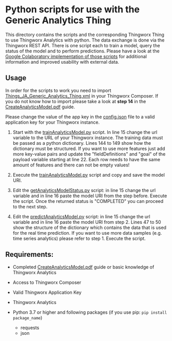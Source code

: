# Python scripts for use with the Generic Analytics Thing

This directory contains the scripts and the corresponding Thingworx Thing to use Thingworx Analytics with python. The data exchange is done via the Thingworx REST API. There is one script each to train a model, query the status of the model and to perform predictions. Please have a look at the [Google Colaboratory implementation of those scripts](../Thingworx_Analytics_API_Colab_integration.ipynb) for additional information and improved usability with external data.

## Usage

In order for the scripts to work you need to import [Things_JA_Generic_Analytics_Thing.xml](Things_JA_Generic_Analytics_Thing.xml) in your Thingworx Composer. If you do not know how to import please take a look at **step 14** in the [CreateAnalyticsModel.pdf](../guides/ThingworxAnalyticsIntroduction/CreateAnalyticsModel.pdf) guide.

Please change the value of the app key in the [config.json](config.json) file to a valid application key for your Thingworx instance. 

1. Start with the [trainAnalyticsModel.py](trainAnalyticsModel.py) script. In line 15 change the url variable to the URL of your Thingworx instance. The training data must be passed as a python dictionary. Lines 144 to 149 show how the dictionary must be structured. If you want to use more features just add more key-value pairs and update the "fieldDefinitions" and "goal" of the payload variable starting at line 22. Each row needs to have the same amount of features and there can not be empty values! 

2. Execute the [trainAnalyticsModel.py](trainAnalyticsModel.py) script and copy and save the model URI.

3. Edit the [getAnalyticsModelStatus.py](getAnalyticsModelStatus.py) script: in line 15 change the url variable and in line 16 paste the model URI from the step before. Execute the script. Once the returned status is "COMPLETED" you can proceed to the next step.

4. Edit the [predictAnalyticsModel.py](predictAnalyticsModel.py) script: in line 15 change the url variable and in line 16 paste the model URI from step 2. Lines 47 to 50 show the structure of the dictionary which contains the data that is used for the real time prediction. If you want to use more data samples (e.g. time series analytics) please refer to step 1. Execute the script.

   

## Requirements:

- Completed [CreateAnalyticsModel.pdf](../guides/ThingworxAnalyticsIntroduction/CreateAnalyticsModel.pdf) guide or basic knowledge of Thingworx Analytics
- Access to Thingworx Composer
- Valid Thingworx Application Key
- Thingworx Analytics
- Python 3.7 or higher and following packages (if you use pip: `pip install package_name`)

  - requests
  - json
